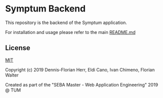 # Symptum Backend

This repository is the backend of the Symptum application.

For installation and usage please refer to the main [README.md](../README.md)

## License

[MIT](../LICENSE)

Copyright (c) 2019 Dennis-Florian Herr, Eldi Cano, Ivan Chimeno, Florian Walter

Created as part of the "SEBA Master - Web Application Engineering" 2019 @ TUM
